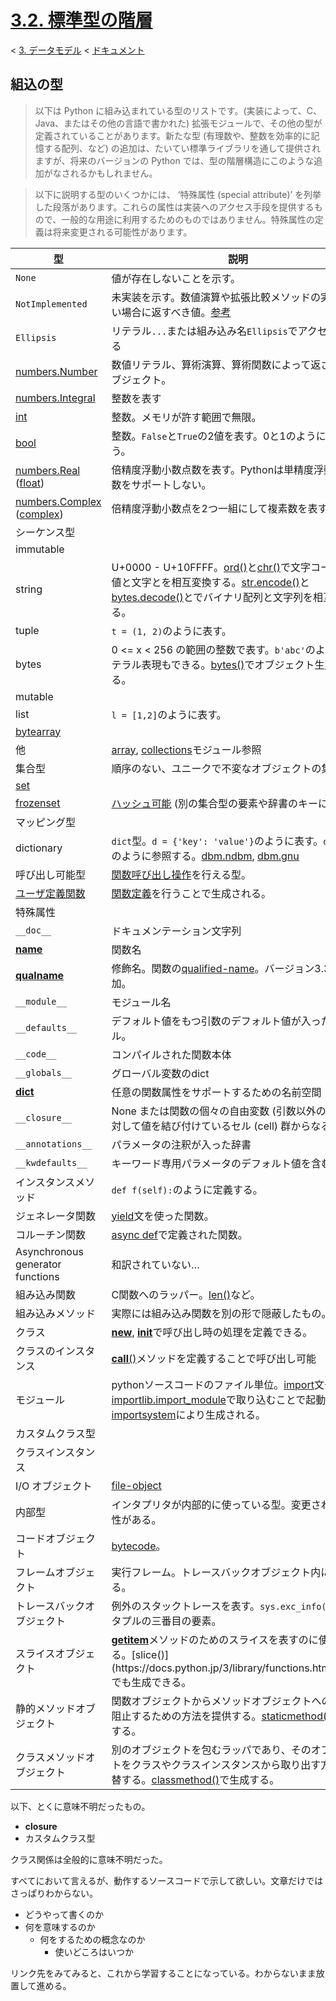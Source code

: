 # [3.2. 標準型の階層](https://docs.python.jp/3/reference/datamodel.html#the-standard-type-hierarchy)

< [3. データモデル](https://docs.python.jp/3/reference/datamodel.html#data-model) < [ドキュメント](https://docs.python.jp/3/index.html)

## 組込の型

> 以下は Python に組み込まれている型のリストです。(実装によって、C、Java、またはその他の言語で書かれた) 拡張モジュールで、その他の型が定義されていることがあります。新たな型 (有理数や、整数を効率的に記憶する配列、など) の追加は、たいてい標準ライブラリを通して提供されますが、将来のバージョンの Python では、型の階層構造にこのような追加がなされるかもしれません。

> 以下に説明する型のいくつかには、 ‘特殊属性 (special attribute)’ を列挙した段落があります。これらの属性は実装へのアクセス手段を提供するもので、一般的な用途に利用するためのものではありません。特殊属性の定義は将来変更される可能性があります。

型|説明
--|----
`None`|値が存在しないことを示す。
`NotImplemented`|未実装を示す。数値演算や拡張比較メソッドの実装がない場合に返すべき値。[参考](https://docs.python.jp/3/library/numbers.html#implementing-the-arithmetic-operations)
`Ellipsis`|リテラル`...`または組み込み名`Ellipsis`でアクセスされる
[numbers.Number](https://docs.python.jp/3/library/numbers.html#numbers.Number)|数値リテラル、算術演算、算術関数によって返されるオブジェクト。
  [numbers.Integral](https://docs.python.jp/3/library/numbers.html#numbers.Integral)|整数を表す
    [int](https://docs.python.jp/3/library/numbers.html#numbers.Integral)|整数。メモリが許す範囲で無限。
    [bool](https://docs.python.jp/3/library/functions.html#bool)|整数。`False`と`True`の2値を表す。0と1のように振る舞う。
  [numbers.Real](https://docs.python.jp/3/library/numbers.html#numbers.Real) ([float](https://docs.python.jp/3/library/functions.html#float))|倍精度浮動小数点数を表す。Pythonは単精度浮動小数点数をサポートしない。
  [numbers.Complex](https://docs.python.jp/3/library/numbers.html#numbers.Complex) ([complex](https://docs.python.jp/3/library/functions.html#complex))|倍精度浮動小数点を2つ一組にして複素数を表す。
シーケンス型|
  immutable|
    string|U+0000 - U+10FFFF。[ord()](https://docs.python.jp/3/library/functions.html#ord)と[chr()](https://docs.python.jp/3/library/functions.html#chr)で文字コード整数値と文字とを相互変換する。[str.encode()](https://docs.python.jp/3/library/stdtypes.html#str.encode)と[bytes.decode()](https://docs.python.jp/3/library/stdtypes.html#bytes.decode)とでバイナリ配列と文字列を相互変換する。
    tuple|`t = (1, 2)`のように表す。
    bytes|0 <= x < 256 の範囲の整数で表す。`b'abc'`のようなリテラル表現もできる。[bytes()](https://docs.python.jp/3/library/functions.html#bytes)でオブジェクト生成できる。
  mutable|
    list|`l = [1,2]`のように表す。
    [bytearray](https://docs.python.jp/3/library/functions.html#bytearray)|
    他|[array](https://docs.python.jp/3/library/array.html#module-array), [collections](https://docs.python.jp/3/library/collections.html#module-collections)モジュール参照
集合型|順序のない、ユニークで不変なオブジェクトの集合。
  [set](https://docs.python.jp/3/library/stdtypes.html#set)|
  [frozenset](https://docs.python.jp/3/library/stdtypes.html#frozenset)|[ハッシュ可能](https://docs.python.jp/3/glossary.html#term-hashable) (別の集合型の要素や辞書のキーにできる)
マッピング型|
  dictionary|`dict`型。`d = {'key': 'value'}`のように表す。`d['key']`のように参照する。[dbm.ndbm](https://docs.python.jp/3/library/dbm.html#module-dbm.ndbm), [dbm.gnu](https://docs.python.jp/3/library/dbm.html#module-dbm.gnu)
呼び出し可能型|[関数呼び出し操作](https://docs.python.jp/3/reference/expressions.html#calls)を行える型。
  [ユーザ定義関数](https://docs.python.jp/3/reference/compound_stmts.html#function)|[関数定義](https://docs.python.jp/3/reference/compound_stmts.html#function)を行うことで生成される。
  特殊属性|
    `__doc__`|ドキュメンテーション文字列
    [__name__](https://docs.python.jp/3/library/stdtypes.html#definition.__name__)|関数名
    [__qualname__](https://docs.python.jp/3/library/stdtypes.html#definition.__qualname__)|修飾名。関数の[qualified-name](https://docs.python.jp/3/glossary.html#term-qualified-name)。バージョン3.3で追加。
    `__module__`|モジュール名
    `__defaults__`|デフォルト値をもつ引数のデフォルト値が入ったタプル。
    `__code__`|コンパイルされた関数本体
    `__globals__`|グローバル変数のdict
    [__dict__](https://docs.python.jp/3/library/stdtypes.html#object.__dict__)|任意の関数属性をサポートするための名前空間
    `__closure__`|None または関数の個々の自由変数 (引数以外の変数) に対して値を結び付けているセル (cell) 群からなるタプル
    `__annotations__`|パラメータの注釈が入った辞書
    `__kwdefaults__`|キーワード専用パラメータのデフォルト値を含む辞書
  インスタンスメソッド|`def f(self):`のように定義する。
  ジェネレータ関数|[yield](https://docs.python.jp/3/reference/simple_stmts.html#yield)文を使った関数。
  コルーチン関数|[async def](https://docs.python.jp/3/reference/compound_stmts.html#async-def)で定義された関数。
  Asynchronous generator functions|和訳されていない…
  組み込み関数|C関数へのラッパー。[len()](https://docs.python.jp/3/library/functions.html#len)など。
  組み込みメソッド|実際には組み込み関数を別の形で隠蔽したもの。
  クラス|[__new__](https://docs.python.jp/3/reference/datamodel.html#object.__new__), [__init__](https://docs.python.jp/3/reference/datamodel.html#object.__init__)で呼び出し時の処理を定義できる。
  クラスのインスタンス|[__call__()](https://docs.python.jp/3/reference/datamodel.html#object.__call__)メソッドを定義することで呼び出し可能
モジュール|pythonソースコードのファイル単位。[import](https://docs.python.jp/3/reference/simple_stmts.html#import)文や[importlib.import_module](https://docs.python.jp/3/library/importlib.html#importlib.import_module)で取り込むことで起動する[importsystem](https://docs.python.jp/3/reference/import.html#importsystem)により生成される。
カスタムクラス型|
クラスインスタンス|
I/O オブジェクト|[file-object](https://docs.python.jp/3/glossary.html#term-file-object)
内部型|インタプリタが内部的に使っている型。変更される可能性がある。
  コードオブジェクト|[bytecode](https://docs.python.jp/3/glossary.html#term-bytecode)。
  フレームオブジェクト|実行フレーム。トレースバックオブジェクト内に出現する。
  トレースバックオブジェクト|例外のスタックトレースを表す。`sys.exc_info()`が返すタプルの三番目の要素。
  スライスオブジェクト|[__getitem__](https://docs.python.jp/3/reference/datamodel.html#object.__getitem__)メソッドのためのスライスを表すのに使われる。[slice()](https://docs.python.jp/3/library/functions.html#slice)でも生成できる。
  静的メソッドオブジェクト|関数オブジェクトからメソッドオブジェクトへの変換を阻止するための方法を提供する。[staticmethod()](https://docs.python.jp/3/library/functions.html#staticmethod)で生成する。
  クラスメソッドオブジェクト|別のオブジェクトを包むラッパであり、そのオブジェクトをクラスやクラスインスタンスから取り出す方法を代替する。[classmethod()](https://docs.python.jp/3/library/functions.html#classmethod)で生成する。

以下、とくに意味不明だったもの。

* __closure__
* カスタムクラス型

クラス関係は全般的に意味不明だった。

すべてにおいて言えるが、動作するソースコードで示して欲しい。文章だけではさっぱりわからない。

* どうやって書くのか
* 何を意味するのか
    * 何をするための概念なのか
        * 使いどころはいつか

リンク先をみてみると、これから学習することになっている。わからないまま放置して進める。

